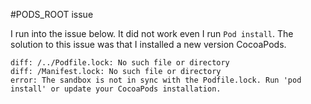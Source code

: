 #PODS_ROOT issue

I run into the issue below. It did not work even I run `Pod install`. The solution to this issue was that I
installed a new version CocoaPods.

```
diff: /../Podfile.lock: No such file or directory
diff: /Manifest.lock: No such file or directory
error: The sandbox is not in sync with the Podfile.lock. Run 'pod install' or update your CocoaPods installation.
```
